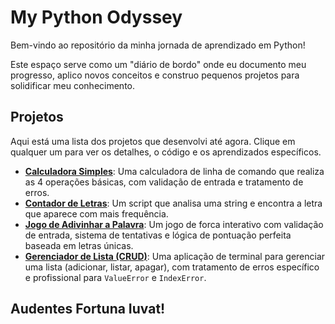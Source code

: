 # My Python Odyssey

Bem-vindo ao repositório da minha jornada de aprendizado em Python!

Este espaço serve como um "diário de bordo" onde eu documento meu progresso, aplico novos conceitos e construo pequenos projetos para solidificar meu conhecimento.

## Projetos

Aqui está uma lista dos projetos que desenvolvi até agora. Clique em qualquer um para ver os detalhes, o código e os aprendizados específicos.

-   **[Calculadora Simples](./projetos-simples/calculadora-simples/)**: Uma calculadora de linha de comando que realiza as 4 operações básicas, com validação de entrada e tratamento de erros.
-   **[Contador de Letras](./projetos-simples/contador-de-letras/)**: Um script que analisa uma string e encontra a letra que aparece com mais frequência.
-   **[Jogo de Adivinhar a Palavra](./projetos-simples/jogo-adivinha-palavras/)**: Um jogo de forca interativo com validação de entrada, sistema de tentativas e lógica de pontuação perfeita baseada em letras únicas.
-   **[Gerenciador de Lista (CRUD)](./projetos-simples/gerenciador-de-lista/)**: Uma aplicação de terminal para gerenciar uma lista (adicionar, listar, apagar), com tratamento de erros específico e profissional para `ValueError` e `IndexError`.

## Audentes Fortuna Iuvat!